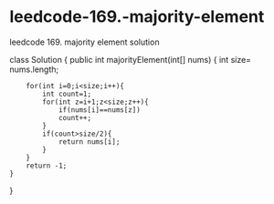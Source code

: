 # leedcode-169.-majority-element
leedcode 169. majority element solution

class Solution {
    public int majorityElement(int[] nums) {
        int size= nums.length;

        for(int i=0;i<size;i++){
            int count=1;
            for(int z=i+1;z<size;z++){
                if(nums[i]==nums[z])
                count++;
            }
            if(count>size/2){
                return nums[i];
            }
        }
        return -1;
    }
}
